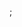 <div class="github">
<a href="https://github.com/relayr/java-sdk-example"></a>;
<div class="widget" data-src="relayr/java-sdk-example"></div>
</div>